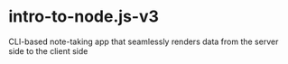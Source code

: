 # intro-to-node.js-v3
CLI-based note-taking app that seamlessly renders data from the server side to the client side

